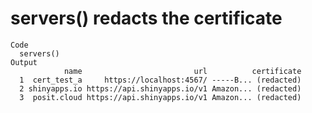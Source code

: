 # servers() redacts the certificate

    Code
      servers()
    Output
                name                         url          certificate
      1  cert_test_a     https://localhost:4567/ -----B... (redacted)
      2 shinyapps.io https://api.shinyapps.io/v1 Amazon... (redacted)
      3  posit.cloud https://api.shinyapps.io/v1 Amazon... (redacted)

